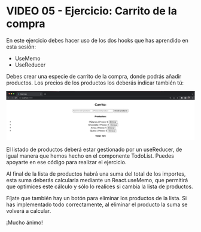 # VIDEO 05 - Ejercicio: Carrito de la compra

En este ejercicio debes hacer uso de los dos hooks que has aprendido en esta sesión:

- UseMemo
- UseReducer

Debes crear una especie de carrito de la compra, donde podrás añadir productos. Los precios de los productos los deberás indicar también tú:

![Captura de pantalla 2022-12-28 a las 19.09.04.png](/docs/assets/ejercicio.png)

El listado de productos deberá estar gestionado por un useReducer, de igual manera que hemos hecho en el componente TodoList. Puedes apoyarte en ese código para realizar el ejercicio.

Al final de la lista de productos habrá una suma del total de los importes, esta suma deberás calcularla mediante un React.useMemo, que permitirá que optimices este cálculo y sólo lo realices si cambia la lista de productos.

Fíjate que también hay un botón para eliminar los productos de la lista. Si has implementado todo correctamente, al eliminar el producto la suma se volverá a calcular.

¡Mucho ánimo!